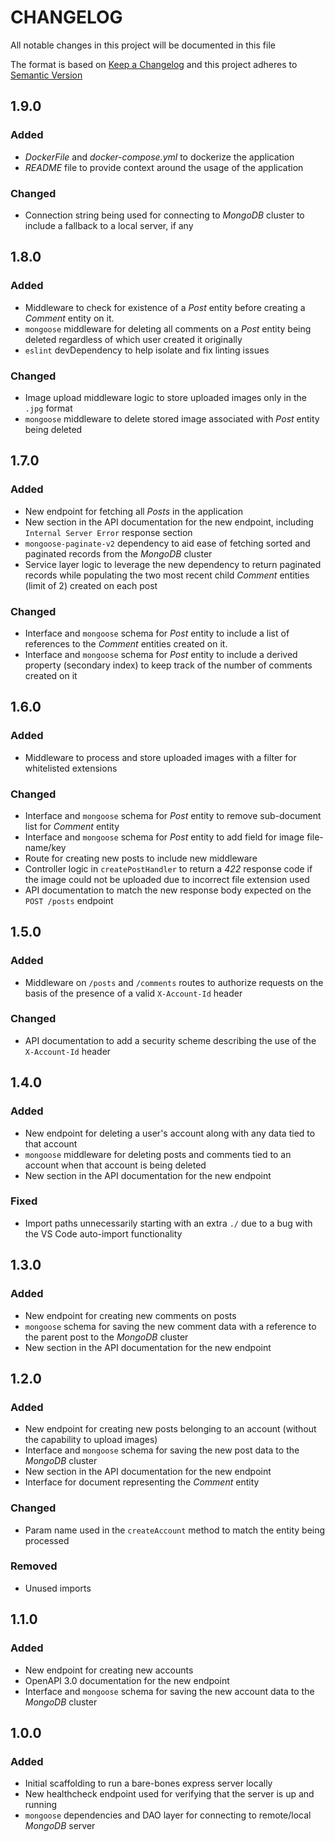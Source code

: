 # CHANGELOG
All notable changes in this project will be documented in this file

The format is based on [Keep a Changelog](http://keepachangelog.com/en/1.0.0) and this project adheres to [Semantic Version](http://semver.org/spec/v2.0.0.html)

## 1.9.0
### Added
- _DockerFile_ and _docker-compose.yml_ to dockerize the application
- _README_ file to provide context around the usage of the application

### Changed
- Connection string being used for connecting to _MongoDB_ cluster to include a fallback to a local server, if any

## 1.8.0
### Added
- Middleware to check for existence of a _Post_ entity before creating a _Comment_ entity on it.
- `mongoose` middleware for deleting all comments on a _Post_ entity being deleted regardless of which user created it originally
- `eslint` devDependency to help isolate and fix linting issues

### Changed
- Image upload middleware logic to store uploaded images only in the `.jpg` format
- `mongoose` middleware to delete stored image associated with _Post_ entity being deleted

## 1.7.0
### Added
- New endpoint for fetching all _Posts_ in the application
- New section in the API documentation for the new endpoint, including `Internal Server Error` response section
- `mongoose-paginate-v2` dependency to aid ease of fetching sorted and paginated records from the _MongoDB_ cluster
- Service layer logic to leverage the new dependency to return paginated records while populating the two most recent child _Comment_ entities (limit of 2) created on each post

### Changed
- Interface and `mongoose` schema for _Post_ entity to include a list of references to the _Comment_ entities created on it.
- Interface and `mongoose` schema for _Post_ entity to include a derived property (secondary index) to keep track of the number of comments created on it

## 1.6.0
### Added
- Middleware to process and store uploaded images with a filter for whitelisted extensions

### Changed
- Interface and `mongoose` schema for _Post_ entity to remove sub-document list for _Comment_ entity
- Interface and `mongoose` schema for _Post_ entity to add field for image file-name/key
- Route for creating new posts to include new middleware
- Controller logic in `createPostHandler` to return a _422_ response code if the image could not be uploaded due to incorrect file extension used 
- API documentation to match the new response body expected on the `POST /posts` endpoint

## 1.5.0
### Added
- Middleware on `/posts` and `/comments` routes to authorize requests on the basis of the presence of a valid `X-Account-Id` header

### Changed
- API documentation to add a security scheme describing the use of the `X-Account-Id` header

## 1.4.0
### Added
- New endpoint for deleting a user's account along with any data tied to that account
- `mongoose` middleware for deleting posts and comments tied to an account when that account is being deleted
- New section in the API documentation for the new endpoint

### Fixed
- Import paths unnecessarily starting with an extra `./` due to a bug with the VS Code auto-import functionality

## 1.3.0
### Added
- New endpoint for creating new comments on posts
- `mongoose` schema for saving the new comment data with a reference to the parent post to the _MongoDB_ cluster
- New section in the API documentation for the new endpoint

## 1.2.0
### Added
- New endpoint for creating new posts belonging to an account (without the capability to upload images)
- Interface and `mongoose` schema for saving the new post data to the _MongoDB_ cluster
- New section in the API documentation for the new endpoint
- Interface for document representing the _Comment_ entity

### Changed
- Param name used in the `createAccount` method to match the entity being processed

### Removed
- Unused imports

## 1.1.0
### Added
- New endpoint for creating new accounts
- OpenAPI 3.0 documentation for the new endpoint
- Interface and `mongoose` schema for saving the new account data to the _MongoDB_ cluster

## 1.0.0
### Added
- Initial scaffolding to run a bare-bones express server locally
- New healthcheck endpoint used for verifying that the server is up and running
- `mongoose` dependencies and DAO layer for connecting to remote/local _MongoDB_ server
